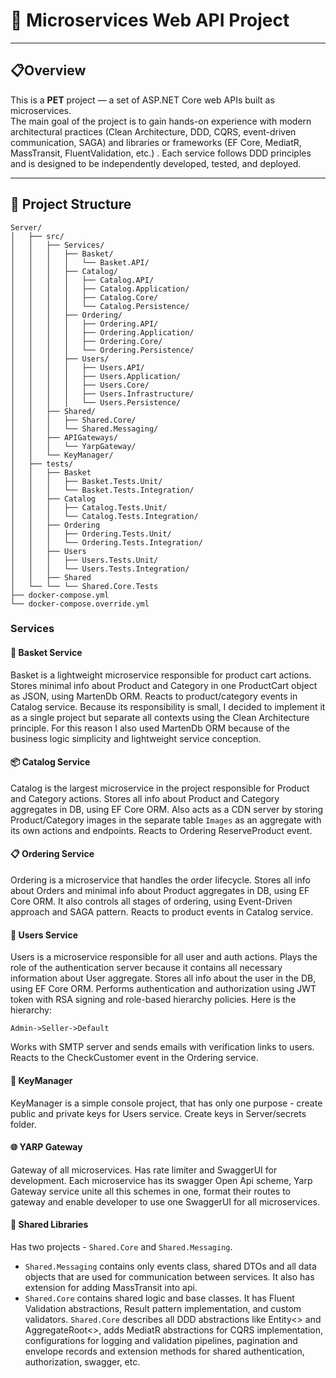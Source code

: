 # 🚀 Microservices Web API Project 
---
## 📋Overview 
This is a **PET** project — a set of ASP.NET Core web APIs built as microservices.  
The main goal of the project is to gain hands-on experience with modern architectural practices  (Clean Architecture, DDD, CQRS, event-driven communication, SAGA) and libraries or frameworks (EF Core, MediatR, MassTransit, FluentValidation, etc.) . Each service follows DDD principles and is designed to be independently developed, tested, and deployed.

---

## 📁 Project Structure
```
Server/
│   ├── src/
│   │   ├── Services/
│   │   │   ├── Basket/
│   │   │   │   └── Basket.API/
│   │   │   ├── Catalog/
│   │   │   │   ├── Catalog.API/
│   │   │   │   ├── Catalog.Application/
│   │   │   │   ├── Catalog.Core/
│   │   │   │   └── Catalog.Persistence/
│   │   │   ├── Ordering/
│   │   │   │   ├── Ordering.API/
│   │   │   │   ├── Ordering.Application/
│   │   │   │   ├── Ordering.Core/
│   │   │   │   └── Ordering.Persistence/
│   │   │   ├── Users/
│   │   │   │   ├── Users.API/
│   │   │   │   ├── Users.Application/
│   │   │   │   ├── Users.Core/
│   │   │   │   ├── Users.Infrastructure/
│   │   │   │   └── Users.Persistence/
│   │   ├── Shared/
│   │   │   ├── Shared.Core/
│   │   │   └── Shared.Messaging/
│   │   ├── APIGateways/
│   │   │   └── YarpGateway/
│   │   └── KeyManager/
│   ├── tests/
│   │   ├── Basket
│   │   │   ├── Basket.Tests.Unit/
│   │   │   └── Basket.Tests.Integration/
│   │   ├── Catalog
│   │   │   ├── Catalog.Tests.Unit/
│   │   │   └── Catalog.Tests.Integration/
│   │   ├── Ordering
│   │   │   ├── Ordering.Tests.Unit/
│   │   │   └── Ordering.Tests.Integration/
│   │   ├── Users
│   │   │   ├── Users.Tests.Unit/
│   │   │   └── Users.Tests.Integration/
│   │   ├── Shared
│   └── └── └── Shared.Core.Tests
├── docker-compose.yml
└── docker-compose.override.yml
```
### Services
#### 🛒 Basket Service
Basket is a lightweight microservice responsible for product cart actions. Stores minimal info about Product and Category in one ProductCart object as JSON, using MartenDb ORM.
Reacts to product/category events in Catalog service.
Because its responsibility is small, I decided to implement it as a single project but separate all contexts using the Clean Architecture principle. For this reason I also used MartenDb ORM because of the business logic simplicity and lightweight service conception.
#### 📦 Catalog Service
Catalog is the largest microservice in the project responsible for Product and Category actions. Stores all info about Product and Category aggregates in DB, using EF Core ORM. Also acts as a CDN server by storing Product/Category images in the separate table `Images` as an aggregate with its own actions and endpoints.
Reacts to Ordering ReserveProduct event.
#### 📋 Ordering Service
Ordering is a microservice that handles the order lifecycle. Stores all info about Orders and minimal info about Product aggregates in DB, using EF Core ORM. It also controls all stages of ordering, using Event-Driven approach and SAGA pattern.
Reacts to product events in Catalog service.
#### 👥 Users Service
Users is a microservice responsible for all user and auth actions. Plays the role of the authentication server because it contains all necessary information about User aggregate. Stores all info about the user in the DB, using EF Core ORM.
Performs authentication and authorization using JWT token with RSA signing and role-based hierarchy policies.
Here is the hierarchy:
```
Admin->Seller->Default
```
Works with SMTP server and sends emails with verification links to users.
Reacts to the CheckCustomer event in the Ordering service.
#### 🔑 KeyManager
KeyManager is a simple console project, that has only one purpose - create public and private keys for Users service.
Create keys in Server/secrets folder.
#### 🌐 YARP Gateway
Gateway of all microservices. Has rate limiter and SwaggerUI for development. Each microservice has its swagger Open Api scheme, Yarp Gateway service unite all this schemes in one, format their routes to gateway and enable developer to use one SwaggerUI for all microservices.
#### 🔧 Shared Libraries
Has two projects - `Shared.Core` and `Shared.Messaging`. 
- `Shared.Messaging` contains only events class, shared DTOs and all data objects that are used for communication between services. It also has extension for adding MassTransit into api.
- `Shared.Core` contains shared logic and base classes. It has Fluent Validation abstractions, Result pattern implementation, and custom validators.
`Shared.Core` describes all DDD abstractions like Entity<> and AggregateRoot<>, adds MediatR abstractions for CQRS implementation, configurations for logging and validation pipelines,  pagination and envelope records and extension methods for shared authentication, authorization, swagger, etc.


